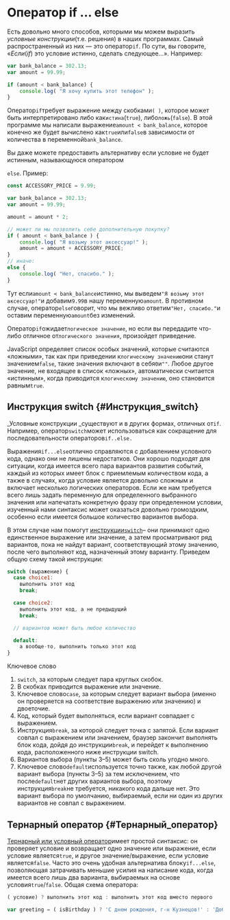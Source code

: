 # Оператор if ... else

Есть довольно много способов, которыми мы можем выразить _условные конструкции_\(т.е. решения\) в наших программах. Самый распространенный из них — это оператор`if`. По сути, вы говорите, «_Если_\(_if_\) это условие истинно, сделать следующее...». Например:

```js
var bank_balance = 302.13;
var amount = 99.99;

if (amount < bank_balance) {
    console.log( "Я хочу купить этот телефон" );
}
```

Оператор`if`требует выражение между скобками`( )`, которое может быть интерпретировано либо как`истина`\(`true`\), либо`ложь`\(`false`\). В этой программе мы написали выражение`amount < bank_balance`, которое конечно же будет вычислено как`true`или`false`в зависимости от количества в переменной`bank_balance`.

Вы даже можете предоставить альтернативу если условие не будет истинным, называющуюся оператором

`else`. Пример:

```js
const ACCESSORY_PRICE = 9.99;

var bank_balance = 302.13;
var amount = 99.99;

amount = amount * 2;

// может ли мы позволить себе дополнительную покупку?
if ( amount < bank_balance ) {
    console.log( "Я возьму этот аксессуар!" );
    amount = amount + ACCESSORY_PRICE;
}
// иначе:
else {
    console.log( "Нет, спасибо." );
}
```

Тут если`amount < bank_balance`истинно, мы выведем`"Я возьму этот аксессуар!"`и добавим`9.99`в нашу переменную`amount`. В противном случае, оператор`else`говорит, что мы вежливо ответим`"Нет, спасибо."`и оставим переменную`amount`без изменений.

Оператор`if`ожидает`логическое значение`, но если вы передадите что-либо отличное от`логического значения`, произойдет приведение.

JavaScript определяет список особых значений, которые считаются «ложными», так как при приведении к`логическому значению`они станут значением`false`, такие значения включают в себя`0`и`""`. Любое другое значение, не входящее в список «ложных», автоматически считается «истинным», когда приводится к`логическому значению`, оно становится равным`true`.

## Инструкция switch {#Инструкция_switch}

_Условные конструкции _существуют и в других формах, отличных от`if`. Например, оператор`switch`может использоваться как сокращение для последовательности операторов`if..else.`

Выражения`if...else`отлично справляются с добавлением условного кода, однако они не лишены недостатков. Они хорошо подходят для ситуации, когда имеется всего пара вариантов развития событий, каждый из которых имеет блок с приемлемым количеством кода, а также в случаях, когда условие является довольно сложным и включает несколько логических операторов. Если же нам требуется всего лишь задать переменную для определенного выбранного значения или напечатать конкретную фразу при определенном условии, изученный нами синтаксис может оказаться довольно громоздким, особенно если имеется большое количество вариантов выбора.

В этом случае нам помогут [инструкции`switch`](https://developer.mozilla.org/en-US/docs/Web/JavaScript/Reference/Statements/switch)– они принимают одно единственное выражение или значение, а затем просматривают ряд вариантов, пока не найдут вариант, соответствующий этому значению, после чего выполняют код, назначенный этому варианту. Приведем общую схему такой инструкции:

```js
switch (выражение) {
  case choice1:
    выполнить этот код
    break;

  case choice2:
    выполнить этот код, а не предыдущий
    break;

  // вариантов может быть любое количество

  default:
    а вообще-то, выполнить только этот код
}
```

Ключевое слово

1. `switch`, за которым следует пара круглых скобок.
2. В скобках приводится выражение или значение.
3. Ключевое слово`case`, за которым следует вариант выбора \(именно он проверяется на соответствие выражению или значению\) и двоеточие.
4. Код, который будет выполняться, если вариант совпадает с выражением.
5. Инструкция`break`, за которой следует точка с запятой. Если вариант совпал с выражением или значением, браузер закончит выполнять блок кода, дойдя до инструкции`break`, и перейдет к выполнению кода, расположенного ниже инструкции switch.
6. Вариантов выбора \(пункты 3–5\) может быть сколь угодно много.
7. Ключевое слово`default`используется точно также, как любой другой вариант выбора \(пункты 3–5\) за тем исключением, что после`default`нет других вариантов выбора, поэтому инструкция`break`не требуется, никакого кода дальше нет. Это вариант выбора по умолчанию, выбираемый, если ни один из других вариантов не совпал с выражением.

## Тернарный оператор {#Тернарный_оператор}

[Тернарный или условный оператор](https://developer.mozilla.org/en-US/docs/Web/JavaScript/Reference/Operators/Conditional_Operator)имеет простой синтаксис: он проверяет условие и возвращает одно значение или выражение, если условие является`true`, и другое значение/выражение, если условие является`false`. Часто это очень удобная альтернатива блоку`if...else`, позволяющая затрачивать меньшие усилия на написание кода, когда имеется всего лишь два варианта, выбираемых на основе условия`true`/`false`. Общая схема оператора:

```js
( условие) ? выполнить этот код : выполнить этот код вместо первого

var greeting = ( isBirthday ) ? 'С днем рождения, г-н Кузнецов!' : 'Доброе утро, г-н Кузнецов.';
```



